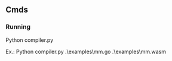 ## Cmds

### Running

Python compiler.py <source path> <destination path>


Ex.:
Python compiler.py .\examples\mm.go .\examples\mm.wasm

